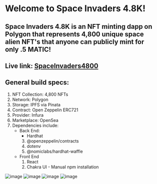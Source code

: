 # Welcome to Space Invaders 4.8K!
## Space Invaders 4.8K is an NFT minting dapp on Polygon that represents 4,800 unique space alien NFT's that anyone can publicly mint for only .5 MATIC!  

## Live link: [SpaceInvaders4800](https://master--spaceinvaders4800.netlify.app/)

## General build specs:
1. NFT Collection: 4,800 NFTs
2. Network: Polygon
3. Storage: IPFS via Pinata
4. Contract: Open Zeppelin ERC721
5. Provider: Infura
6. Marketplace: OpenSea
7. Dependencies include:
    - Back End:
        - Hardhat
        3. @openzeppelin/contracts
        4. dotenv
        5. @nomiclabs/hardhat-waffle
    - Front End
        1. React
        2. Chakra UI - Manual npm installation

![image](https://user-images.githubusercontent.com/40747156/169298970-3c105159-d936-4adc-89c3-1c3601aa53b6.png)
![image](https://user-images.githubusercontent.com/40747156/169312511-968bb791-5319-47f7-bee2-073a2c4fd938.png)
![image](https://user-images.githubusercontent.com/40747156/169327529-ef45a8de-04af-4987-ab41-87144bedfc07.png)
![image](https://user-images.githubusercontent.com/40747156/169300352-f3450db7-cb94-497a-9569-1defacd46b41.png)

